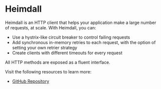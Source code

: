 # Heimdall

Heimdall is an HTTP client that helps your application make a large number of requests, at scale. With Heimdall, you can:

- Use a hystrix-like circuit breaker to control failing requests
- Add synchronous in-memory retries to each request, with the option of setting your own retrier strategy
- Create clients with different timeouts for every request

All HTTP methods are exposed as a fluent interface.

Visit the following resources to learn more:

- [GitHub Repository](https://github.com/gojek/heimdall)
